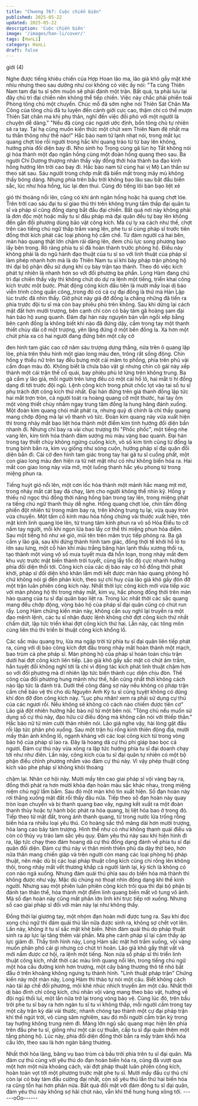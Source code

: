 ```yaml
---
title: "Chương 767: Cuộc chiến biên"
published: 2025-05-22
updated: 2025-05-22
description: 'Cuộc chiến biên'
image: '/images/han-li/cover/'
tags: [HanLi]
category: HanLi
draft: false
---
```


giới (4)

Nghe được tiếng khiêu chiến của Hợp Hoan lão ma, lão giả khô
gầy mặt khẽ nhíu nhưng theo sau dường như coi không có việc
ấy nói:
"Ta cùng Thiên Nam tam đại tu sĩ sớm muộn sẽ phải đánh một
trận. Bất quá, ta phải lưu lại đây chủ trì đại chiến nên không thể
tiếp chiến. Việc này chắc phải phiền toái Phòng tông chủ một
chuyến. Chúc mỗ đã sớm nghe nói Thiên Sát Chân Ma Công của
tông chủ đã tu luyện đến cảnh giới cực cao, thậm chí có thể mượn
Thiên Sát chân ma khí phụ thân, nghĩ đến việc đối phó với một
người là chuyện dễ dàng."
"Nếu đã cùng các ngươi ước định, bổn tông chủ tự nhiên sẽ ra
tay. Tại hạ cũng muốn kiến thức một chút xem Thiên Nam đệ nhất
ma tu thần thông như thế nào!" Hắc bào nam tử lạnh nhạt nói,
trong mắt lục quang chợt lóe rồi người trong hắc khí quang tráo
từ từ bay lên không, hướng phía đối diện bay đi.
Nho sinh họ Trọng cùng gã lùn họ Tất không nói gì hóa thành một
đạo ngân hồng cùng một đoàn hồng quang theo sau.
Ba người Chí Dương thượng nhân thấy vậy đồng thời hóa thành
ba đạo kinh hồng hướng lên trời cao bay đi.
Hắc bào nam tử cùng hai vị Mộ Lan thần sư theo sát sau.
Sáu người trong chớp mắt đã biến mất trong mây mù không thấy
bóng dáng.
Nhưng phía trên bầu trời không bao lâu sau bắt đầu biến sắc, lúc
như hỏa hồng, lúc lại đen thui. Cùng đó tiếng lôi bàn bạo liệt xé

gió thi thoảng nổi lên, cũng có khi ánh ngân hồng hoặc hà quang
chợt lóe.
Trên trời cao sáu đại tu sĩ giao thủ thì trên không trung tầm thấp
đại quân tu sĩ và pháp sĩ cũng đồng dạng bắt đầu đại chiến.
Bất quá nơi này không phải là đơn độc một hoặc mấy tu sĩ đấu
pháp mà đại quân đều tự bay lên không đến gần đối phương
dùng bảo vật công kích.
Mà cự ly xa cách như thế, chợt trên cao tiếng chú ngữ thấp trầm
vang lên, phe tu sĩ cùng pháp sĩ trước tiên đồng thời kích phát
các loại phòng hộ cấm chế. Từ đám người cả hai bên, màn hào
quang thật lớn chậm rãi dâng lên, đem chủ lực song phương bao
lấy bên trong.
Rõ ràng phía tu sĩ đã hoàn thành trước phòng hộ.
Điều này không phải là do ngũ hành đạo thuật của tu sĩ so với linh
thuật của pháp sĩ làm phép nhanh hơn mà là do Thiên Nam tu sĩ
khi bày pháp trận phòng hộ thì đại bộ phận đều sử dụng khí cụ
bày trận tạo thành. Theo đó việc kích phát tự nhiên là nhanh hơn
so với đối phương ba phần.
Long Hàm đang chủ trì đại chiến thấy vậy thì không chút do dự ra
lệnh một tiếng, triển khai công kích trước một bước.
Phát động công kích đầu tiên là mười mấy loại dị bảo viễn trình
công quần công,,trong đó có cả cự đại đồng là thứ mà Hàn Lập
lúc trước đã nhìn thấy.
Giờ phút này giá đỡ đồng la chẳng những đã tiến ra phía trước
đội tu sĩ mà còn bay phiêu phù trên không. Sau khi dừng lại cách
mặt đất hơn mười trượng, bên cạnh chỉ còn có bảy tám gã hoàng
sam đại hán bảo hộ xung quanh. Đám đại hán này nguyên bản
vẫn ngồi xếp bằng bên cạnh đồng la không biết khi nào đã đứng
dậy, cầm trong tay một thanh thiết chùy dài cỡ một trượng, yên
lặng đứng ở một bên đồng la.
Xa hơn một chút phía xa có hai người đang đứng bên một cây cờ

đen hình tam giác cao cỡ năm sáu trượng dựng thẳng, nửa trên ô
quang lập lòe, phía trên thêu hình một giao long màu đen, trông
rất sống động.
Chín hồng y thiếu nữ trên tay đều bưng một cái mâm to phồng,
phía trên phủ vải cẩm đoạn màu đỏ. Không biết là chứa bảo vật gì
nhưng chín cô gái này xếp thành một cái trận thế cổ quái, bay
phiêu phù lơ lửng trên không trung.
Ba gã cẩm y lão giả, mỗi người trên lưng đều có một cái hồ lô, hai
mắt tí hí đồng dạng đi tới trước đội ngũ.
Lệnh công kích trong phút chốc lọt vào tai số tu sĩ phụ trách đợt
công kích thứ nhất.
Đại hán đứng trên giá thanh đồng lập tức hai mắt trợn tròn, cả
người toát ra hoàng quang cỡ một thước, hai tay ôm một vòng
thiết chùy nhắm ngay trung tâm đồng la hung hăng đánh xuống.
Một đoàn kim quang chói mắt phát ra, nhưng quỷ dị chính là chỉ
thấy quang mang chớp động mà lại vô thanh vô tức.
Đoàn kim quang này vừa xuất hiện thì trong nháy mắt bạo liệt hóa
thành một điểm kim tinh hướng đối diện bắn nhanh đi.
Nhưng chỉ bay ra vài chục trượng thì "Phốc phốc", một tiếng nhẹ
vang lên, kim tinh hóa thành đám sương mù màu vàng bao
quanh.
Đại hán trong tay thiết chùy không ngừng cuồng kích, vô số kim
tinh cũng từ đồng la trung bính bắn ra, kim vụ giống như sóng
cuộn, hướng pháp sĩ đại quân đối diện bắn đi.
Cái cờ đen hình tam giác trong tay hai gã tu sĩ cuồng phất, một
con giao long màu đen hiện ra từ nét mặt như có như không biến
hóa ra.
Hai mắt con giao long này vừa mở, một luồng thanh hắc yêu
phong từ trong miệng phun ra.

Tiếng huýt gió nổi lên, một cơn lốc hóa thành một mảnh hắc mang
mịt mờ, trong nháy mắt cát bay đá chạy, làm cho người không thể
nhìn kỹ.
Hồng y thiếu nữ ngọc thủ đồng thời nâng hồng bàn trong tay lên,
trong miệng phát ra tiếng chú ngữ thanh thúy dễ nghe. Hồng
quang chợt lóe, chín tấm đồng phiến đột nhiên từ trong mâm bay
ra, trên không trung tụ lại, vừa quay tròn vừa chuyển.
Một tấm cổ kính màu hỏa hồng chừng vài thước xuất hiện, trên
mặt kính linh quang lóe lên, từ trung tâm kính phun ra vô số Hỏa
Điểu to cỡ nắm tay người, mỗi khi ngọn lửa bao lấy cơ thể thì
miệng phun hỏa diễm. Sau một tiếng hô như xé gió, mũi tên trên
mâm trực tiếp phóng ra.
Ba gã cẩm y lão giả, sau khi đứng thành hình tam giác, đồng thời
tế khởi hồ lô to lớn sau lưng, một cỗ hàn khí màu trắng băng hàn
lạnh thấu xương thổi ra, tạo thành một vùng vô số mưa tuyết mưa
đá hỗn loạn, trong nháy mắt đem khu vực trước mặt biến thành
trời tuyết, cũng lấy tốc độ cực nhanh hướng phía đối diện thổi tới.
Công kích của các dị bảo này cơ hồ đồng thời phát khởi, pháp sĩ
đối diện khó khăn lắm mới kết được màn hào quang phòng hộ
chứ không nói gì đến phản kích, theo sự chỉ huy của lão giả khô
gầy đón đỡ một trận luân phiên công kích này.
Nhất thời lực công kích mới vừa tiếp xúc với màn phòng hộ thì
trong nháy mắt, kim vụ, hắc phong đồng thời trên màn hào quang
của tu sĩ đại quân bạo liệt ra.
Trong lúc nhất thời các sắc quang mang đều chớp động, vòng
bảo hộ của pháp sĩ đại quân cũng có chút run rẩy.
Long Hàm chứng kiến màn này, không cần suy nghĩ lại truyền ra
một đạo mệnh lệnh, các tu sĩ nhận được lệnh không chờ đợt công
kích thứ nhất chấm dứt, lập tức triển khai đợt công kích thứ hai.
Lần này, các tông môn cùng liên thủ thi triển bí thuật công kích
khổng lồ.

Các sắc màu quang trụ, lửa ma ngập trời từ phía tu sĩ đại quân
liên tiếp phát ra, cùng với dị bảo công kích đợt đầu trong nháy
mắt hoàn thành một mạch, bao trùm cả phe pháp sĩ.
Màn phòng hộ của pháp sĩ hoàn toàn chịu trận dưới hai đợt công
kích liên tiếp.
Lão giả khô gầy sắc mặt có chút âm trầm, hắn tuyệt đối không
nghĩ tới là chỉ vì động tác kích phát linh thuật chậm hơn so với đối
phương mà dĩ nhiên lập tức biến thành cục diện chịu đòn.
Thế công của đối phương hung mãnh như thế, hắn cũng nhất
thời không cách nào lập tức là đánh trả.
Dưới thế công đáng sợ này nếu không có pháp trận cấm chế bảo
vệ thì cho dù Nguyên Anh Kỳ tu sĩ cũng tuyệt không có dũng khí
đón đỡ đòn công kích này.
"Lục phu nhân! xem ra phải sử dụng cự thú của các ngươi rồi.
Nếu không sẽ không có cách nào chiếm được tiên cơ" Lão giả đột
nhiên hướng hắc bào nữ tử một bên nói.
"Tông chủ nếu muốn sử dụng số cự thú này, đạo hữu cứ điều
động mà không cần nói với thiếp thân." Hắc bào nữ tử mỉm cười
thản nhiên nói.
Lão giả nghe vậy, hài lòng gật đầu rồi lập tức phân phó xuống.
Sau một trận hú rống kinh thiên động địa, mười mấy thân ảnh
khổng lồ, ngạnh kháng với các loại công kích từ trong vòng bảo
hộ của pháp sĩ lao ra. Đây là hoang dã cự thú phi giáp bao bọc cả
ngươi.
Đám cự thú này vừa xông ra lập tức hướng phía tu sĩ đại doanh
chạy tới như như điên.
Lần này, công kích của tu sĩ đại quân tự nhiên có một bộ phận
điều chỉnh phương nhắm vào đám cự thú này.
Vì vậy phép thuật công kích vào phe pháp sĩ không khỏi thoáng

chậm lại.
Nhân cơ hội này. Mười mấy tên cao giai pháp sĩ vội vàng bay ra,
đồng thời phát ra hơn mười khỏa đạn hoàn màu sắc khác nhau,
trong miệng niệm chú ngữ lẩm bẩm. Sau đó một màn khó tin xuất
hiện.
Số đạn hoàn này rơi thẳng xuống mặt đất rồi thấy đâu nữa. Tiếp
theo số đạn hoàn này quay tròn loạn chuyển và bị thanh quang
bao vây, ngưng kết xuất ra một đoàn thanh thủy hoặc tự hành bộc
phát ra hỏa quang, bị liệt hỏa bao ở trong đó.
Tiếp theo từ mặt đất, trong ánh thanh quang, từ trong nước lửa
trống rỗng biến hóa ra nhiều loại yêu thú.
Có hoàng sắc thổ mãng dài hơn mười trượng, hỏa lang cao bảy
tám trượng. Hình thể như có như không thanh quái điểu và còn
có thủy vụ tráo lam sắc yêu quy.
Đám yêu thú này sau khi hiện hình đi ra, lập tức chạy theo đám
hoang dã cự thú đồng dạng đánh về phía tu sĩ đại quân đối diện.
Đám cự thú này vì thân mình thiên phú da dày thịt béo, hơn nữa
thân mang chiến giáp và trên người còn mang các loại phòng hộ
pháp thuật, nên mặc dù bị các loại pháp thuật công kích cũng chỉ
rống lên không thôi, trong nháy mắt vết thương khắp cả người
lành lại, kỳ tích là không có con nào ngã xuống.
Nhưng đám quái thú phía sau do biến hóa mà thành thì không
được như vậy.
Mặc dù chúng nó thoạt nhìn đồng dạng khí thế kinh người. Nhưng
sau một phiên luân phiên công kích trôi qua thì đại bộ phận bị
đánh tan thân thể, hóa thành một điểm linh quang biến mất vô
tung vô ảnh.
Mà số đạn hoàn này cũng mất phần lớn linh khí trực tiếp rơi
xuống.
Nhưng số cao giai pháp sĩ đối với màn này lại như không thấy.

Đồng thời lại giương tay, một nhóm đạn hoàn mới được tung ra.
Sau khi đọc xong chú ngữ thì đám quái thú lần nữa được sinh ra,
không sợ chết vọt lên.
Lần này, không ít tu sĩ sắc mặt khẽ biến. Nhìn đám quái thú do
pháp thuật sinh ra áp lực lại tăng thêm vài phần. Mà phe cánh
pháp sĩ lại cảm thấy áp lực giảm đi.
Thấy tình hình này, Long Hàm sắc mặt hơi trầm xuống, vội vàng
muốn phân phó cái gì nhưng có chút trì hoãn.
Lão giả khô gầy thật vất vả mới nắm được cơ hội, ra lệnh một
tiếng. Non nửa số pháp sĩ thi triển linh thuật công kích, nhất thời
các màu linh quang nổi lên, trong tiếng chú ngữ một hỏa cầu
đường kính hơn trượng, một cây băng thương thô tế nhỏ bắt đầu
ở trên khoảng không ngưng tụ thành hình.
"Linh thuật pháp trận"
Chứng kiến này một màn này, Long Hàm thì thào tự nói một câu.
Biết không cách nào tái áp chế đối phương, môi khẽ nhúc nhích
truyền âm một câu.
Nhất thời dị bảo đình chỉ công kích, chủ nhân vội vàng mang theo
bảo vật, hướng về đội ngũ thối lui, một lần nữa trở lại trong vòng
bảo vệ.
Cùng lúc đó, trên bầu trời phe tu sĩ bay ra hơn ngàn tu sĩ tu vi
không thấp, mỗi người cầm trong tay một cây trận kỳ dài vài
thước, nhanh chóng tạo thành một cự đại pháp trận khí thế ngút
trời, vô cùng sâm nghiêm, sau đó mỗi người cầm trận kỳ trong tay
hướng không trung ném đi.
Mảng lớn ngũ sắc quang mạc hiện lên phía trên đầu phe tu sĩ,
giống như một cái cự thuẫn, cấp tu sĩ đại quân thêm một tầng
phòng hộ.
Lúc này, phía đối diện đồng thời bắn ra mấy trăm khối hỏa cầu
lớn, theo sau là hơn ngàn băng thương.

Nhất thời hỏa lãng, băng vụ bao trùm cả bầu trời phía trên tu sĩ
đại quân.
Mà đám cự thú cùng với yêu thú do đạn hoàn biến hóa ra, cũng
đã vượt qua một hơn một nửa khoảng cách, vài đợt pháp thuật
luân phiên công kích, hoàn toàn vọt tới một phương trước mặt
phe tu sĩ.
Mười mấy đầu cự thú chỉ còn lại có bảy tám đầu cường đại nhất,
còn số yêu thú lần thứ hai biến hóa ra cũng tổn hại hơn phân
nửa.
Bất quá đối mặt với đám đông tu sĩ đại quân, đám yêu thú này
không sợ hãi chút nào, vẫn khí thế hung hung xông tới.
------oOo------
